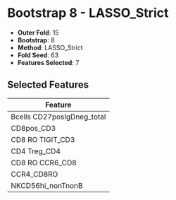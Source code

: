 # Bootstrap 8 - LASSO_Strict

- **Outer Fold**: 15
- **Bootstrap**: 8
- **Method**: LASSO_Strict
- **Fold Seed**: 63
- **Features Selected**: 7

## Selected Features

| Feature |
|---------|
| Bcells CD27posIgDneg_total |
| CD8pos_CD3 |
| CD8 RO TIGIT_CD3 |
| CD4 Treg_CD4 |
| CD8 RO CCR6_CD8 |
| CCR4_CD8RO |
| NKCD56hi_nonTnonB |
